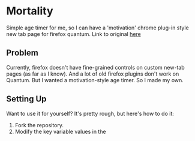 # Mortality
Simple age timer for me, so I can have a 'motivation' chrome plug-in style new tab page for firefox quantum.
Link to original [here](https://chrome.google.com/webstore/detail/motivation/ofdgfpchbidcgncgfpdlpclnpaemakoj?hl=en)

## Problem
Currently, firefox doesn't have fine-grained controls on custom new-tab pages (as far as I know).
And a lot of old firefox plugins don't work on Quantum.
But I wanted a motivation-style age timer. So I made my own.

## Setting Up
Want to use it for yourself? It's pretty rough, but here's how to do it:
1) Fork the repository.
2) Modify the key variable values in the <script> section of index.html
3) In Firefox Quantum, go to 'about:preferences' (or click on options to be brought there) and:
    -  Select 'Show your home page' under the 'when firefox starts' item.
    -  In homepage, paste wherever you're hosting the app. For me, I'm using Github pages, so it's "mattfan.me/mortality"

## Issues
- Only shows on start-up. As far as I know, this is a limitation with Firefox Quantum, which I can't fix. Will update when this changes.
- Still has source URL in search/nav bar on load. Again, I think this is a limitation with Firefox Quantum, will fix when able.

##V2
Still rough, but includes a GUI to customize the details without forking. You can try it out [here](http://mattfan.me/mortality/v2).
If you want to change the variables, they're stored in your localStorage.
